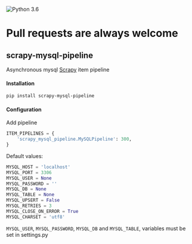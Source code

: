 ![Python 3.6](https://img.shields.io/badge/Python-3.6-blue.svg)  

# Pull requests are always welcome 

## scrapy-mysql-pipeline  
Asynchronous mysql [Scrapy](https://doc.scrapy.org/en/latest/) item pipeline  

#### Installation  

```bash
pip install scrapy-mysql-pipeline
```
#### Configuration  
Add pipeline  
```python
ITEM_PIPELINES = {
    'scrapy_mysql_pipeline.MySQLPipeline': 300,
}
```
Default values:  
```python
MYSQL_HOST = 'localhost'
MYSQL_PORT = 3306
MYSQL_USER = None
MYSQL_PASSWORD = ''
MYSQL_DB = None
MYSQL_TABLE = None
MYSQL_UPSERT = False
MYSQL_RETRIES = 3
MYSQL_CLOSE_ON_ERROR = True
MYSQL_CHARSET = 'utf8'
```
`MYSQL_USER`, `MYSQL_PASSWORD`, `MYSQL_DB` and `MYSQL_TABLE`,  variables must be set in settings.py  
